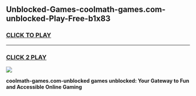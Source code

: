 
## Unblocked-Games-coolmath-games.com-unblocked-Play-Free-b1x83
<h3>
<a href="https://premium76.site?title=coolmath-games.com-unblocked&ref=22A">CLICK TO PLAY</a></h3>
<hr>

<h3>
<a href="https://premium76.site?title=coolmath-games.com-unblocked&ref=22A">CLICK 2 PLAY</a>
  
</h3>

<a href="https://premium76.site?title=coolmath-games.com-unblocked&ref=22A"><img src="https://clearcache.store/games.png"></a>


**coolmath-games.com-unblocked games unblocked: Your Gateway to Fun and Accessible Online Gaming**
